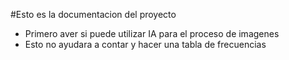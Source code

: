#Esto es la documentacion del proyecto

- Primero aver si puede utilizar IA para el proceso de imagenes 
- Esto no ayudara a contar y hacer una tabla de frecuencias

